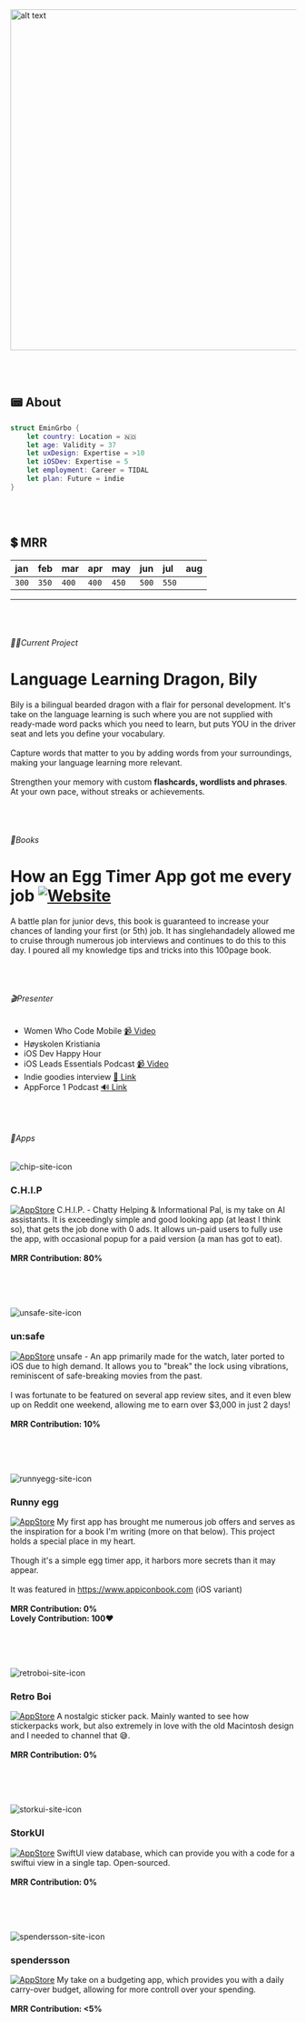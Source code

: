 <img src="https://user-images.githubusercontent.com/21968377/144684699-cdb661fd-5b1e-441a-bd51-3527b4cdd0c4.png" alt="alt text" width="600">

<br><br>
## 📟 About

```swift
struct EminGrbo {
    let country: Location = 🇳🇴
    let age: Validity = 37
    let uxDesign: Expertise = >10
    let iOSDev: Expertise = 5
    let employment: Career = TIDAL
    let plan: Future = indie
}
```

<br><br>
## 💲 MRR

| jan |feb  |mar  |apr  |may  |jun  |jul  |aug  |
|:----|:----|:----|:----|:----|:----|:----|:----|
|`300`|`350`|`400`|`400`|`450`|`500`|`550`|     |

---

<br><br>
###### 👨‍💻Current Project
# Language Learning Dragon, Bily
Bily is a bilingual bearded dragon with a flair for personal development. It's take on the language learning is such where you are not supplied with ready-made word packs which you need to learn, but puts YOU in the driver seat and lets you define your vocabulary.
<br><br>
Capture words that matter to you by adding words from your surroundings, making your language learning more relevant.
<br><br>
Strengthen your memory with custom **flashcards, wordlists and phrases**. At your own pace, without streaks or achievements.

<br><br>
###### 📕Books
# How an Egg Timer App got me every job [![Website](https://img.shields.io/website-up-down-green-red/http/shields.io.svg)](https://eggtimerbook.framer.website)
A battle plan for junior devs, this book is guaranteed to increase your chances of landing your first (or 5th) job. It has singlehandadely allowed me to cruise through numerous job interviews and continues to do this to this day. I poured all my knowledge tips and tricks into this 100page book.

<br><br>
###### 🎬Presenter
*   Women Who Code Mobile [📹 Video](https://www.youtube.com/watch?v=y21C2aj84PE)
*   Høyskolen Kristiania
*   iOS Dev Happy Hour
*   iOS Leads Essentials Podcast [📹 Video](https://www.essentialdeveloper.com/articles/how-to-stop-feeling-stuck-as-an-ios-dev-amp-progress-with-clarity-ios-lead-essentials-podcast-052)
*   Indie goodies interview [🔗 Link](https://x.com/onmyway133/status/1744292634514895162)
*   AppForce 1 Podcast [🔊 Link](https://appforce1.net/podcast/shownotes/?episode=Emin+Grbo%2C+App+Developer+at+Tidal%2C+creator+of+un%3Asafe)

<br><br>
###### 📱Apps
![chip-site-icon](https://github.com/user-attachments/assets/bfafe727-038b-41a9-874f-6e7f25ff77a4)
### C.H.I.P
[![AppStore](https://img.shields.io/badge/App_Store-0D96F6?logo=app-store&logoColor=white)](https://apps.apple.com/no/app/c-h-i-p-productive-ghostwriter/id6444570763)
C.H.I.P. - Chatty Helping & Informational Pal, is my take on AI assistants. It is exceedingly simple and good looking app (at least I think so), that gets the job done with 0 ads. It allows un-paid users to fully use the app, with occasional popup for a paid version (a man has got to eat).
<br><br>
**MRR Contribution: 80%**

<br><br><br>
 
![unsafe-site-icon](https://github.com/user-attachments/assets/49122478-0816-40ab-a8d4-73729862023f)
### un:safe
[![AppStore](https://img.shields.io/badge/App_Store-0D96F6?logo=app-store&logoColor=white)](https://apps.apple.com/us/app/un-safe/id1582291621)
unsafe - An app primarily made for the watch, later ported to iOS due to high demand. It allows you to "break" the lock using vibrations, reminiscent of safe-breaking movies from the past.
<br><br>
I was fortunate to be featured on several app review sites, and it even blew up on Reddit one weekend, allowing me to earn over $3,000 in just 2 days!
<br><br>
**MRR Contribution: 10%**

<br><br><br>
 
![runnyegg-site-icon](https://github.com/user-attachments/assets/89cbd144-4687-4526-8fdd-9dc6ed1277ec)
### Runny egg
[![AppStore](https://img.shields.io/badge/App_Store-0D96F6?logo=app-store&logoColor=white)](https://apps.apple.com/us/app/runnyegg/id1492171626)
My first app has brought me numerous job offers and serves as the inspiration for a book I'm writing (more on that below). This project holds a special place in my heart. 
<br><br>
Though it's a simple egg timer app, it harbors more secrets than it may appear.
<br><br>
It was featured in https://www.appiconbook.com (iOS variant)
<br><br>
**MRR Contribution: 0%**
<br>
**Lovely Contribution: 100♥️**

<br><br><br>
 
![retroboi-site-icon](https://github.com/user-attachments/assets/77657406-b060-40d1-b58b-a3ca4736dd51)
### Retro Boi
[![AppStore](https://img.shields.io/badge/App_Store-0D96F6?logo=app-store&logoColor=white)](https://apps.apple.com/us/app/retroboi/id1505200052)
A nostalgic sticker pack. Mainly wanted to see how stickerpacks work, but also extremely in love with the old Macintosh design and I needed to channel that 😅.
<br><br>
**MRR Contribution: 0%**

<br><br><br>

![storkui-site-icon](https://github.com/user-attachments/assets/5967c48e-727e-43c6-a0c4-6c06d668f090)
### StorkUI
[![AppStore](https://img.shields.io/badge/App_Store-0D96F6?logo=app-store&logoColor=white)](https://apps.apple.com/no/app/storkui/id1587494060)
SwiftUI view database, which can provide you with a code for a swiftui view in a single tap. Open-sourced.
<br><br>
**MRR Contribution: 0%**

<br><br><br>

![spendersson-site-icon](https://github.com/user-attachments/assets/f8da810e-5d88-4e5f-b2ca-1959435f1b83)
### spendersson
[![AppStore](https://img.shields.io/badge/App_Store-0D96F6?logo=app-store&logoColor=white)](https://apps.apple.com/no/app/daily-budget-app-spendersson/id1552349143)
My take on a budgeting app, which provides you with a daily carry-over budget, allowing for more controll over your spending.
<br><br>
**MRR Contribution: <5%**
